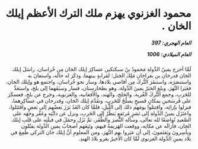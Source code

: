 <h1 dir="rtl">محمود الغزنوي يهزم ملك الترك الأعظم إيلك الخان  .</h1>

<h5 dir="rtl">العام الهجري:  397

العام الميلادي: 1006

</h5>

<p dir="rtl">لَمَّا أخرج يمينُ الدَّولةِ مَحمودُ بنُ سبكتكين عساكِرَ إيلك الخان مِن خُراسان، راسَلَ إيلك الخان قدرخان بن بغراخان مَلِكَ الختل؛ لقرابةٍ بينهما، وذكَرَ له حالَه، واستعانَ به واستنصَرَه، واستنفَرَ التُّركَ مِن أقاصي بلادها، وسار نحو خُراسان، واجتمع هو وإيلك الخان، فعَبَرا النَّهرَ، وبلغ الخبَرُ يمينَ الدَّولة، وهو بطخارستان، فسار وسبَقَهما إلى بلخ، واستعَدَّ للحَربِ، وجمع التُّركَ الغُزية، والخلج، والهند، والأفغانية، والغزنوية، وخرج عن بلخٍ، فعسكَرَ على فَرسَخينِ بمكانٍ فَسيحٍ يصلُحُ للحَربِ، وتقَدَّمَ إيلك الخان، وقدرخان في عساكِرِهما، فنزلوا بإزائِه، واقتتلوا يومَهم ذلك إلى اللَّيلِ، فلمَّا كان الغَدُ بَرَزَ بَعضُهم إلى بَعضٍ واقتَتَلوا، واعتَزَل يمينُ الدَّولةِ إلى نَشزٍ مُرتَفعٍ يَنظُرُ إلى الحَربِ، ونزل عن دابَّتِه وعَفَّر وجهَه على الصَّعيدِ تُواضعًا لله تعالى، وسأله النَّصرَ والظَّفَر، ثمَّ نَزَل وحمَلَ في فيلَتِه على قَلبِ إيلك الخان، فأزالَه عن مكانِه، ووقعت الهَزيمةُ فيهم، وتَبِعَهم أصحابُ يمينِ الدَّولة يقتُلون ويأسِرونَ ويَغنَمونَ، إلى أن عبَروا بهم النَّهرَ، ومن المعلومِ أنَّ إيلك خان التركي طَمِعَ في بلاد يمينِ الدَّولة الغزنوي لَمَّا كان الأخيرُ يغزو بلادَ الهندِ.</p></br>
